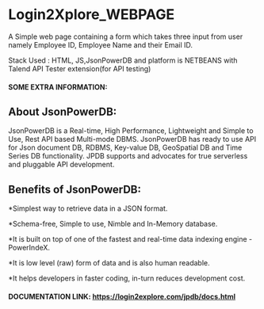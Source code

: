 # Login2Xplore_WEBPAGE

A Simple web page containing a form which takes three input from user namely Employee ID, Employee Name and their Email ID.

Stack Used : HTML, JS,JsonPowerDB and platform is NETBEANS with Talend API Tester extension(for API testing)


#### SOME EXTRA INFORMATION:

## About JsonPowerDB:
JsonPowerDB is a Real-time, High Performance, Lightweight and Simple to Use, Rest API based Multi-mode DBMS. JsonPowerDB has ready to use API for Json document DB, RDBMS, Key-value DB, GeoSpatial DB and Time Series DB functionality. JPDB supports and advocates for true serverless and pluggable API development.

## Benefits of JsonPowerDB:
*Simplest way to retrieve data in a JSON format.

*Schema-free, Simple to use, Nimble and In-Memory database.

*It is built on top of one of the fastest and real-time data indexing engine - PowerIndeX.

*It is low level (raw) form of data and is also human readable.

*It helps developers in faster coding, in-turn reduces development cost.

#### DOCUMENTATION LINK: https://login2explore.com/jpdb/docs.html
